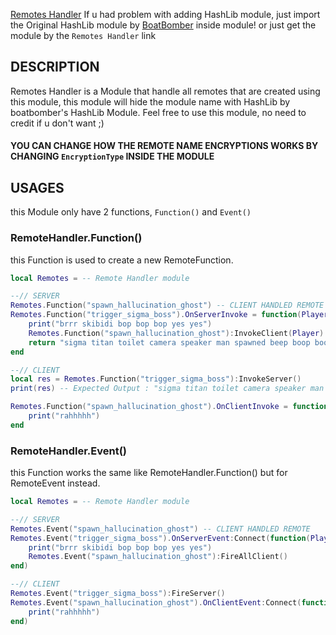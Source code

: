[Remotes Handler](https://www.roblox.com/library/14332266448/Remotes-Handler)
If u had problem with adding HashLib module, just import the Original HashLib module by [BoatBomber](https://devforum.roblox.com/t/hashlib-cryptographic-hashes-in-pure-lua/416732) inside module! or just get the module by the `Remotes Handler` link

## DESCRIPTION
Remotes Handler is a Module that handle all remotes that are created using this module, this module will hide the module name with HashLib by boatbomber's HashLib Module.
Feel free to use this module, no need to credit if u don't want ;)

#### YOU CAN CHANGE HOW THE REMOTE NAME ENCRYPTIONS WORKS BY CHANGING `EncryptionType` INSIDE THE MODULE

## USAGES
this Module only have 2 functions, `Function()` and `Event()`

### RemoteHandler.Function()
this Function is used to create a new RemoteFunction.
```lua
local Remotes = -- Remote Handler module

--// SERVER
Remotes.Function("spawn_hallucination_ghost") -- CLIENT HANDLED REMOTE
Remotes.Function("trigger_sigma_boss").OnServerInvoke = function(Player) -- SERVER HANDLED REMOTE
    print("brrr skibidi bop bop bop yes yes")
    Remotes.Function("spawn_hallucination_ghost"):InvokeClient(Player)
    return "sigma titan toilet camera speaker man spawned beep boop boop"
end

--// CLIENT
local res = Remotes.Function("trigger_sigma_boss"):InvokeServer()
print(res) -- Expected Output : "sigma titan toilet camera speaker man spawned beep boop boop"

Remotes.Function("spawn_hallucination_ghost").OnClientInvoke = function()
    print("rahhhhh")
end
```
### RemoteHandler.Event()
this Function works the same like RemoteHandler.Function() but for RemoteEvent instead.
```lua
local Remotes = -- Remote Handler module

--// SERVER
Remotes.Event("spawn_hallucination_ghost") -- CLIENT HANDLED REMOTE
Remotes.Event("trigger_sigma_boss").OnServerEvent:Connect(function(Player) -- SERVER HANDLED REMOTE
    print("brrr skibidi bop bop bop yes yes")
    Remotes.Event("spawn_hallucination_ghost"):FireAllClient()
end)

--// CLIENT
Remotes.Event("trigger_sigma_boss"):FireServer()
Remotes.Event("spawn_hallucination_ghost").OnClientEvent:Connect(function()
    print("rahhhhh")
end)
```
